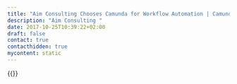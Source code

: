 ```yaml
---
title: "Aim Consulting Chooses Camunda for Workflow Automation | Camunda BPM"
description: "Aim Consulting "
date: 2017-10-25T10:39:22+02:00
draft: false
contact: true
contacthidden: true
mycontent: static
---
```

{{<partner-single
company="Aim Consulting "
type="si"
website="http://www.aimc.io"
countrycode="RU"
city="Moscow"
description="AIM Consulting is an intelligent IT Company that focuses on bespoke software development for digital transformations. We help our clients to form and execute their strategy of digital transformation by turning business objectives into an executable technology roadmap. Through a tailored approach, we lead our clients towards competitive advantage. Our unique blend of business, technology and application know-how is backed by a commitment to R&D that keeps us at the forefront of technical innovation."
siregion="na,emea,emea,apac"
level="basic"
logo="//images.ctfassets.net/vpidbgnakfvf/3ubAzPZ9Ukyec4AmUywqQG/c5ff07bd2942ad37cd390142dc85291e/aim_consulting__logo.png">}}